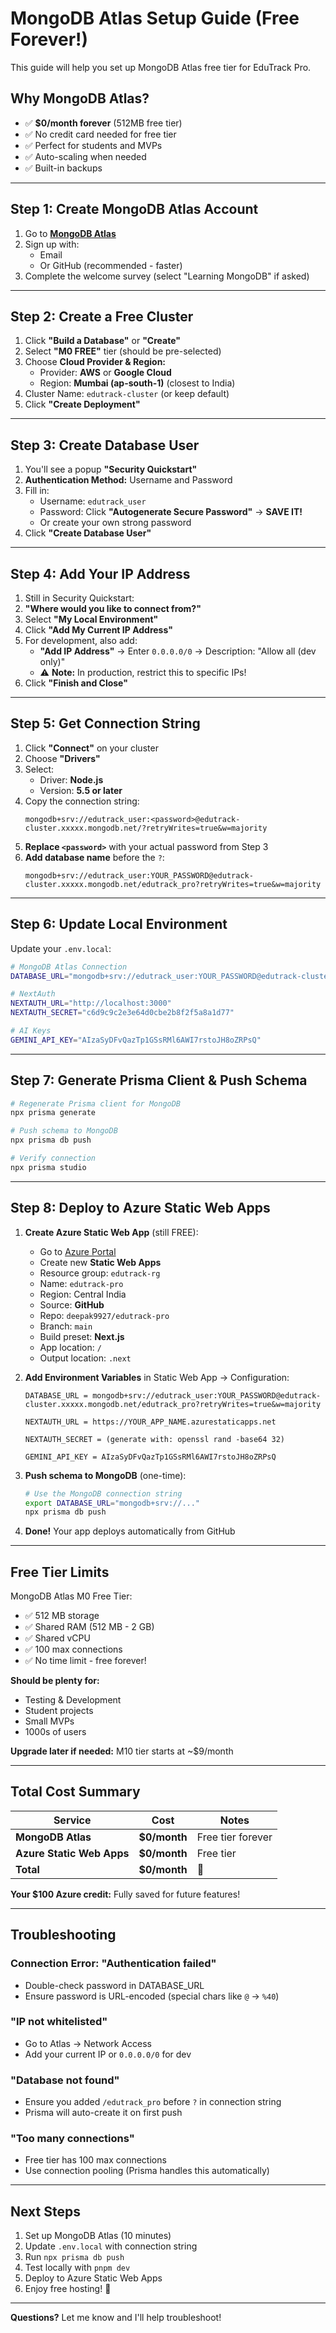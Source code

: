 # MongoDB Atlas Setup Guide (Free Forever!)

This guide will help you set up MongoDB Atlas free tier for EduTrack Pro.

## Why MongoDB Atlas?
- ✅ **$0/month forever** (512MB free tier)
- ✅ No credit card needed for free tier
- ✅ Perfect for students and MVPs
- ✅ Auto-scaling when needed
- ✅ Built-in backups

---

## Step 1: Create MongoDB Atlas Account

1. Go to **[MongoDB Atlas](https://www.mongodb.com/cloud/atlas/register)**
2. Sign up with:
   - Email
   - Or GitHub (recommended - faster)
3. Complete the welcome survey (select "Learning MongoDB" if asked)

---

## Step 2: Create a Free Cluster

1. Click **"Build a Database"** or **"Create"**
2. Select **"M0 FREE"** tier (should be pre-selected)
3. Choose **Cloud Provider & Region:**
   - Provider: **AWS** or **Google Cloud**
   - Region: **Mumbai (ap-south-1)** (closest to India)
4. Cluster Name: `edutrack-cluster` (or keep default)
5. Click **"Create Deployment"**

---

## Step 3: Create Database User

1. You'll see a popup **"Security Quickstart"**
2. **Authentication Method:** Username and Password
3. Fill in:
   - Username: `edutrack_user`
   - Password: Click **"Autogenerate Secure Password"** → **SAVE IT!**
   - Or create your own strong password
4. Click **"Create Database User"**

---

## Step 4: Add Your IP Address

1. Still in Security Quickstart:
2. **"Where would you like to connect from?"**
3. Select **"My Local Environment"**
4. Click **"Add My Current IP Address"**
5. For development, also add:
   - **"Add IP Address"** → Enter `0.0.0.0/0` → Description: "Allow all (dev only)"
   - ⚠️ **Note:** In production, restrict this to specific IPs!
6. Click **"Finish and Close"**

---

## Step 5: Get Connection String

1. Click **"Connect"** on your cluster
2. Choose **"Drivers"**
3. Select:
   - Driver: **Node.js**
   - Version: **5.5 or later**
4. Copy the connection string:
   ```
   mongodb+srv://edutrack_user:<password>@edutrack-cluster.xxxxx.mongodb.net/?retryWrites=true&w=majority
   ```
5. **Replace `<password>`** with your actual password from Step 3
6. **Add database name** before the `?`:
   ```
   mongodb+srv://edutrack_user:YOUR_PASSWORD@edutrack-cluster.xxxxx.mongodb.net/edutrack_pro?retryWrites=true&w=majority
   ```

---

## Step 6: Update Local Environment

Update your `.env.local`:

```bash
# MongoDB Atlas Connection
DATABASE_URL="mongodb+srv://edutrack_user:YOUR_PASSWORD@edutrack-cluster.xxxxx.mongodb.net/edutrack_pro?retryWrites=true&w=majority"

# NextAuth
NEXTAUTH_URL="http://localhost:3000"
NEXTAUTH_SECRET="c6d9c9c2e3e64d0cbe2b8f2f5a8a1d77"

# AI Keys
GEMINI_API_KEY="AIzaSyDFvQazTp1GSsRMl6AWI7rstoJH8oZRPsQ"
```

---

## Step 7: Generate Prisma Client & Push Schema

```bash
# Regenerate Prisma client for MongoDB
npx prisma generate

# Push schema to MongoDB
npx prisma db push

# Verify connection
npx prisma studio
```

---

## Step 8: Deploy to Azure Static Web Apps

1. **Create Azure Static Web App** (still FREE):
   - Go to [Azure Portal](https://portal.azure.com)
   - Create new **Static Web Apps**
   - Resource group: `edutrack-rg`
   - Name: `edutrack-pro`
   - Region: Central India
   - Source: **GitHub**
   - Repo: `deepak9927/edutrack-pro`
   - Branch: `main`
   - Build preset: **Next.js**
   - App location: `/`
   - Output location: `.next`

2. **Add Environment Variables** in Static Web App → Configuration:
   ```
   DATABASE_URL = mongodb+srv://edutrack_user:YOUR_PASSWORD@edutrack-cluster.xxxxx.mongodb.net/edutrack_pro?retryWrites=true&w=majority
   
   NEXTAUTH_URL = https://YOUR_APP_NAME.azurestaticapps.net
   
   NEXTAUTH_SECRET = (generate with: openssl rand -base64 32)
   
   GEMINI_API_KEY = AIzaSyDFvQazTp1GSsRMl6AWI7rstoJH8oZRPsQ
   ```

3. **Push schema to MongoDB** (one-time):
   ```bash
   # Use the MongoDB connection string
   export DATABASE_URL="mongodb+srv://..."
   npx prisma db push
   ```

4. **Done!** Your app deploys automatically from GitHub

---

## Free Tier Limits

MongoDB Atlas M0 Free Tier:
- ✅ 512 MB storage
- ✅ Shared RAM (512 MB - 2 GB)
- ✅ Shared vCPU
- ✅ 100 max connections
- ✅ No time limit - free forever!

**Should be plenty for:**
- Testing & Development
- Student projects
- Small MVPs
- 1000s of users

**Upgrade later if needed:** M10 tier starts at ~$9/month

---

## Total Cost Summary

| Service | Cost | Notes |
|---------|------|-------|
| **MongoDB Atlas** | **$0/month** | Free tier forever |
| **Azure Static Web Apps** | **$0/month** | Free tier |
| **Total** | **$0/month** | 🎉 |

**Your $100 Azure credit:** Fully saved for future features!

---

## Troubleshooting

### Connection Error: "Authentication failed"
- Double-check password in DATABASE_URL
- Ensure password is URL-encoded (special chars like `@` → `%40`)

### "IP not whitelisted"
- Go to Atlas → Network Access
- Add your current IP or `0.0.0.0/0` for dev

### "Database not found"
- Ensure you added `/edutrack_pro` before `?` in connection string
- Prisma will auto-create it on first push

### "Too many connections"
- Free tier has 100 max connections
- Use connection pooling (Prisma handles this automatically)

---

## Next Steps

1. Set up MongoDB Atlas (10 minutes)
2. Update `.env.local` with connection string
3. Run `npx prisma db push`
4. Test locally with `pnpm dev`
5. Deploy to Azure Static Web Apps
6. Enjoy free hosting! 🚀

---

**Questions?** Let me know and I'll help troubleshoot!
